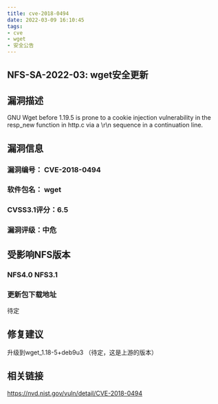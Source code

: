 ```yaml
---
title: cve-2018-0494
date: 2022-03-09 16:10:45
tags:
- cve
- wget
- 安全公告
---
```


## NFS-SA-2022-03: wget安全更新

## 漏洞描述

GNU Wget before 1.19.5 is prone to a cookie injection vulnerability in the resp_new function in http.c via a \r\n sequence in a continuation line.

## 漏洞信息

   ###    漏洞编号： CVE-2018-0494

   ###    软件包名： wget

   ###    CVSS3.1评分：6.5 

   ###    漏洞评级：中危

## 受影响NFS版本

   ###    NFS4.0 NFS3.1

### 更新包下载地址

待定

## 修复建议

升级到wget_1.18-5+deb9u3 （待定，这是上游的版本）

## 相关链接

https://nvd.nist.gov/vuln/detail/CVE-2018-0494

